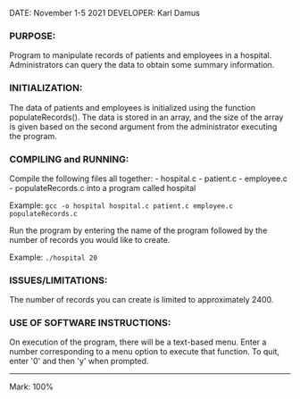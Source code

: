 DATE: November 1-5 2021
DEVELOPER: Karl Damus


### PURPOSE:
  Program to manipulate records of patients and employees in a hospital.
  Administrators can query the data to obtain some summary information.


### INITIALIZATION:
  The data of patients and employees is initialized
      using the function populateRecords().
  The data is stored in an array, and the size of the array is given
      based on the second argument from the administrator executing the program.


### COMPILING and RUNNING:
  Compile the following files all together:
    - hospital.c
    - patient.c
    - employee.c
    - populateRecords.c
  into a program called hospital

  Example: `gcc -o hospital hospital.c patient.c employee.c populateRecords.c`

  Run the program by entering the name of the program followed by the number
      of records you would like to create.

  Example: `./hospital 20`


### ISSUES/LIMITATIONS:
  The number of records you can create is limited to approximately 2400.


### USE OF SOFTWARE INSTRUCTIONS:
  On execution of the program, there will be a text-based menu.
  Enter a number corresponding to a menu option to execute that function.
  To quit, enter '0' and then 'y' when prompted.
- - -
Mark: 100%

